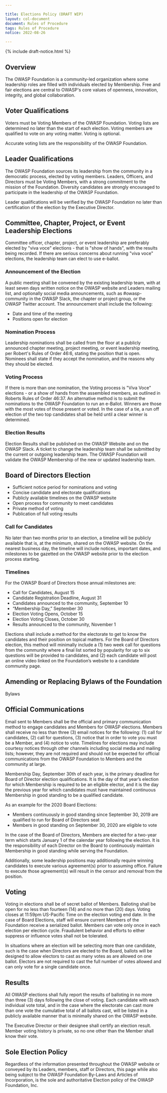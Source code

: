 ```yaml
---

title: Elections Policy (DRAFT WIP)
layout: col-document
document: Rules of Procedure
tags: Rules of Procedure
notice: 2022-08-26

---
```


{% include draft-notice.html %}

## Overview

The OWASP Foundation is a community-led organization where some leadership roles are filled with individuals elected by Membership. Free and fair elections are central to OWASP's core values of openness, innovation, integrity, and global collaboration.

## Voter Qualifications

Voters must be Voting Members of the OWASP Foundation. Voting lists are determined no later than the start of each election. Voting members are qualified to vote on any voting matter. Voting is optional.

Accurate voting lists are the responsibility of the OWASP Foundation.

## Leader Qualifications

The OWASP Foundation sources its leadership from the community in a democratic process, elected by voting members. Leaders, Officers, and Directors must be Voting Members, with a strong commitment to the mission of the Foundation. Diversity candidates are strongly encouraged to participate in the leadership of the OWASP Foundation.

Leader qualifications will be verified by the OWASP Foundation no later than certification of the election by the Executive Director.

## Committee, Chapter, Project, or Event Leadership Elections

Committee officer, chapter, project, or event leadership are preferably elected by "viva voce" elections - that is "show of hands", with the results being recorded. If there are serious concerns about running "viva voce" elections, the leadership team can elect to use e-ballot. 

### Announcement of the Election

A public meeting shall be convened by the existing leadership team, with at least seven days written notice on the OWASP website and Leaders mailing list, and optionally social media announcements, such as #owasp-community in the OWASP Slack, the chapter or project group, or the OWASP Twitter account. The announcement shall include the following:

- Date and time of the meeting
- Positions open for election

### Nomination Process

Leadership nominations shall be called from the floor at a publicly announced chapter meeting, project meeting, or event leadership meeting, per Robert's Rules of Order 46:6, stating the position that is open. Nominees shall state if they accept the nomination, and the reasons why they should be elected.

### Voting Process

If there is more than one nomination, the Voting process is "Viva Voce" elections - or a show of hands from the assembled members, as outlined in Roberts Rules of Order 46:37. An alternative method is to submit the nominations to the OWASP Foundation to run an e-Ballot. Winners are those with the most votes of those present or voted. In the case of a tie, a run off election of the two top candidates shall be held until a clear winner is determined.

### Election Results

Election Results shall be published on the OWASP Website and on the OWASP Slack. A ticket to change the leadership team shall be submitted by the current or outgoing leadership team. The OWASP Foundation will validate the OWASP Membership of the new or updated leadership team.

## Board of Directors Election

- Sufficient notice period for nominations and voting
- Concise candidate and electorate qualifications
- Publicly available timelines on the OWASP website
- Open process for community to meet candidates
- Private method of voting
- Publication of full voting results

### Call for Candidates

No later than two months prior to an election, a timeline will be publicly available that is, at the minimum, shared on the OWASP website. On the nearest business day, the timeline will include notices, important dates, and milestones to be gazetted on the OWASP website prior to the election process starting.

### Timelines

For the OWASP Board of Directors those annual milestones are:

- Call for Candidates, August 15
- Candidate Registration Deadline, August 31
- Candidates announced to the community, September 10
- “Membership Day,” September 30
- Election Voting Opens, October 15
- Election Voting Closes, October 30
- Results announced to the community, November 1

Elections shall include a method for the electorate to get to know the candidates and their position on topical matters. For the Board of Directors election, this method will minimally include a (1) two week call for questions from the community where a final list sorted by popularity for up to six questions will be provided to candidates, and (2) each candidate will post an online video linked on the Foundation’s website to a candidate community page.

## Amending or Replacing Bylaws of the Foundation

Bylaws 

## Official Communications

Email sent to Members shall be the official and primary communication method to engage candidates and Members for OWASP elections. Members shall receive no less than three (3) email notices for the following: (1) call for candidates, (2) call for questions, (3) notice that in order to vote you must be a Member, and (4) notice to vote. Timelines for elections may include courtesy notices through other channels including social media and mailing lists; however, they are not required and should not be expected for official communications from the OWASP Foundation to Members and the community at large.



Membership Day, September 30th of each year, is the primary deadline for Board of Director election qualifications. It is the day of that year’s election for which Membership is required to be an eligible elector, and it is the day the previous year for which candidates must have maintained continuous Membership in good standing to be a qualified candidate.

As an example for the 2020 Board Elections:

- Members continuously in good standing since September 30, 2019 are qualified to run for Board of Directors seat
- Members in good standing on September 30, 2020 are eligible to vote

In the case of the Board of Directors, Members are elected for a two-year term which starts January 1 of the calendar year following the election. It is the responsibility of each Director on the Board to continuously maintain Membership in good standing while serving the Foundation.

Additionally, some leadership positions may additionally require winning candidates to execute various agreement(s) prior to assuming office. Failure to execute those agreement(s) will result in the censor and removal from the position.

## Voting

Voting in elections shall be of secret ballot of Members. Balloting shall be open for no less than fourteen (14) and no more than (20) days. Voting closes at 11:59pm US-Pacific Time on the election voting end date. In the case of Board Elections, staff will ensure current Members of the Foundation receive a serialized ballot. Members can vote only once in each election per election cycle. Fraudulent behavior and efforts to either suppress or influence votes shall not be tolerated.

In situations where an election will be selecting more than one candidate, such is the case when Directors are elected to the Board, ballots will be designed to allow electors to cast as many votes as are allowed on one ballot. Electors are not required to cast the full number of votes allowed and can only vote for a single candidate once.

## Results

All OWASP elections shall fully report the results of balloting in no more than three (3) days following the close of voting. Each candidate with each individual vote total, and in the case where the electorate can cast more than one vote the cumulative total of all ballots cast, will be listed in a publicly available manner that is minimally shared on the OWASP website.

The Executive Director or their designee shall certify an election result. Member voting history is private, so no one other than the Member shall know their vote.

## Sole Election Policy

Regardless of the information presented throughout the OWASP website or conveyed by its Leaders, members, staff or Directors, this page while also being subject to the OWASP Foundation By-Laws and Articles of Incorporation, is the sole and authoritative Election policy of the OWASP Foundation, Inc.
